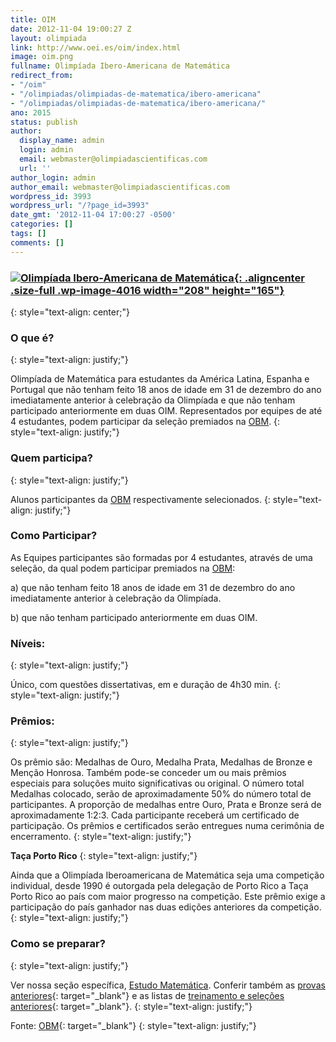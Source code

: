 ```yaml
---
title: OIM
date: 2012-11-04 19:00:27 Z
layout: olimpiada
link: http://www.oei.es/oim/index.html
image: oim.png
fullname: Olimpíada Ibero-Americana de Matemática
redirect_from:
- "/oim"
- "/olimpiadas/olimpiadas-de-matematica/ibero-americana"
- "/olimpiadas/olimpiadas-de-matematica/ibero-americana/"
ano: 2015
status: publish
author:
  display_name: admin
  login: admin
  email: webmaster@olimpiadascientificas.com
  url: ''
author_login: admin
author_email: webmaster@olimpiadascientificas.com
wordpress_id: 3993
wordpress_url: "/?page_id=3993"
date_gmt: '2012-11-04 17:00:27 -0500'
categories: []
tags: []
comments: []
---
```


### **[![](/wp-content/uploads/2012/11/ibero-matematica.png "Olimpíada Ibero-Americana de Matemática"){: .aligncenter .size-full .wp-image-4016 width="208" height="165"}][1]**
{: style="text-align: center;"}



### O que é?
{: style="text-align: justify;"}



Olimpíada de Matemática para estudantes da América Latina, Espanha e Portugal que não tenham feito 18 anos de idade em 31 de dezembro do ano imediatamente anterior à celebração da Olimpíada e que não tenham participado
anteriormente em duas OIM. Representados por equipes de até 4 estudantes, podem participar da seleção premiados na [OBM][2].
{: style="text-align: justify;"}



### Quem participa?
{: style="text-align: justify;"}



Alunos participantes da [OBM][2] respectivamente selecionados.
{: style="text-align: justify;"}



### Como Participar?

  
As Equipes participantes são formadas por 4 estudantes, através de uma seleção, da qual podem participar premiados na [OBM][2]\:

a) que não tenham feito 18 anos de idade em 31 de dezembro do ano imediatamente anterior à celebração da Olimpíada.

b) que não tenham participado anteriormente em duas OIM.

### Níveis:
{: style="text-align: justify;"}



Único, com questões dissertativas, em e duração de 4h30 min.
{: style="text-align: justify;"}



### Prêmios:
{: style="text-align: justify;"}



Os prêmio são: Medalhas de Ouro, Medalha Prata, Medalhas de Bronze e Menção Honrosa. Também pode-se conceder um ou mais prêmios especiais para soluções muito significativas ou original. O número total Medalhas colocado,
serão de aproximadamente 50% do número total de participantes. A proporção de medalhas entre Ouro, Prata e Bronze será de aproximadamente 1:2:3. Cada participante receberá um certificado de participação. Os prêmios e
certificados serão entregues numa cerimônia de encerramento.
{: style="text-align: justify;"}



**Taça Porto Rico**
{: style="text-align: justify;"}



Ainda que a Olimpíada Iberoamericana de Matemática seja uma competição individual, desde 1990 é outorgada pela delegação de Porto Rico a Taça Porto Rico ao país com maior progresso na competição. Este prêmio exige a
participação do país ganhador nas duas edições anteriores da competição.
{: style="text-align: justify;"}



### Como se preparar?
{: style="text-align: justify;"}



Ver nossa seção específica, [Estudo Matemática][3]. Conferir também as [provas anteriores][4]{: target="_blank"} e as listas de [treinamento e seleções anteriores][5]{: target="_blank"}.
{: style="text-align: justify;"}



Fonte: [OBM][6]{: target="_blank"}
{: style="text-align: justify;"}





[1]: http://www.oei.es/oim/index.html
[2]: /olimpiadas/olimpiadas-de-matematica/obm/ "OBM"
[3]: /estudo/matematica/ "Estudo Matemática"
[4]: http://www.obm.org.br/opencms/como_se_preparar/provas/provas_ibero.html "Provas Anteriores"
[5]: http://imoibero.blogspot.com.br/ "Seleção para a IMO e Iberoamericana"
[6]: http://www.obm.org.br "OBM"
